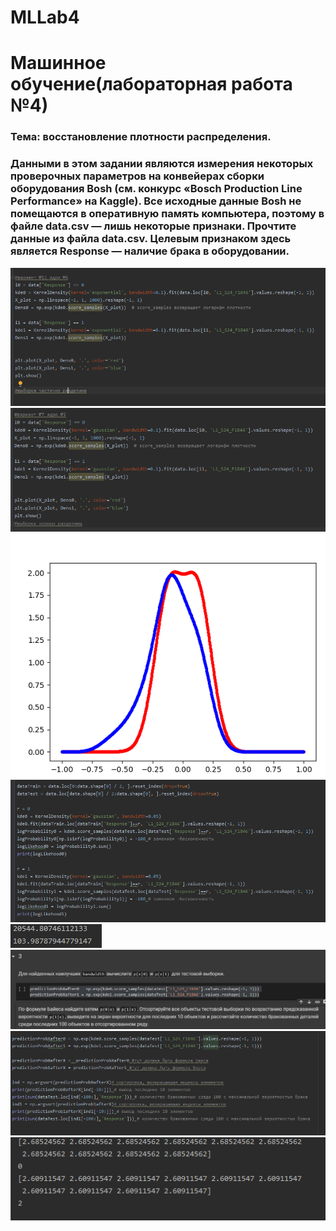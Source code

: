 # MLLab4
# Машинное обучение(лабораторная работа №4)
### Тема: восстановление плотности распределения.
### Данными в этом задании являются измерения некоторых проверочных параметров на конвейерах сборки оборудования Bosh (см. конкурс «Bosch Production Line Performance» на Kaggle). Все исходные данные Bosh не помещаются в оперативную память компьютера, поэтому в файле data.csv — лишь некоторые признаки. Прочтите данные из файла data.csv. Целевым признаком здесь является Response — наличие брака в оборудовании.
![](https://github.com/dwragon/MLLab/blob/master/lab4/s01.png)
![](https://github.com/Kotenka/MLlab4/blob/master/2.png)
![](https://github.com/Kotenka/MLlab4/blob/master/3.png)
![](https://github.com/dwragon/MLLab/blob/master/lab4/s44.png)
![](https://github.com/dwragon/MLLab/blob/master/lab4/s55.png)
![](https://github.com/dwragon/MLLab/blob/master/lab4/s66.png)
![](https://github.com/dwragon/MLLab/blob/master/lab4/s77.png)
![](https://github.com/dwragon/MLLab/blob/master/lab4/s88.png)
